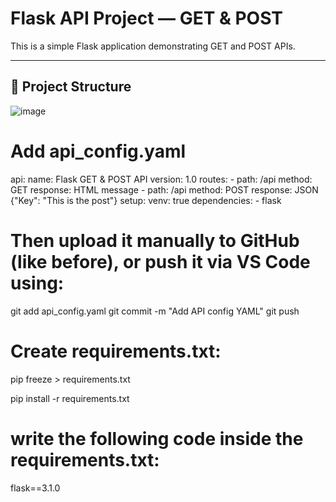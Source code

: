 #  Flask API Project — GET & POST

This is a simple Flask application demonstrating GET and POST APIs.

---

## 📁 Project Structure

![image](https://github.com/user-attachments/assets/cc4a2a57-1a2a-4cb4-b7fe-93db48257b20)


#  Add api_config.yaml

api:
  name: Flask GET & POST API
  version: 1.0
  routes:
    - path: /api
      method: GET
      response: HTML message
    - path: /api
      method: POST
      response: JSON {"Key": "This is the post"}
setup:
  venv: true
  dependencies:
    - flask


# Then upload it manually to GitHub (like before), or push it via VS Code using:

git add api_config.yaml
git commit -m "Add API config YAML"
git push

# Create requirements.txt:

pip freeze > requirements.txt

pip install -r requirements.txt

# write the following code inside the requirements.txt:

flask==3.1.0
